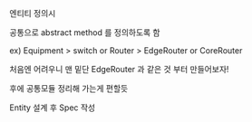 엔티티 정의시

공통으로 abstract method 를 정의하도록 함

ex) Equipment > switch or Router > EdgeRouter or CoreRouter

처음엔 어려우니 맨 밑단 EdgeRouter 과 같은 것 부터 만들어보자!

후에 공통모듈 정리해 가는게 편할듯

Entity 설계 후 Spec 작성